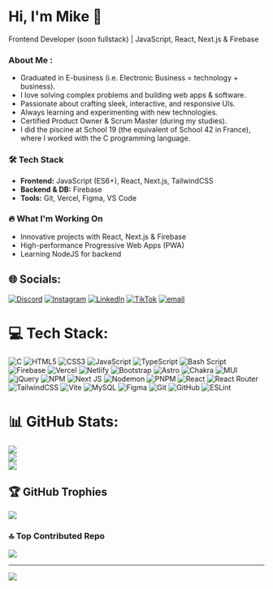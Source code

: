 # Hi, I'm Mike 👋  
Frontend Developer (soon fullstack) | JavaScript, React, Next.js & Firebase  

### About Me : 
- Graduated in E-business (i.e. Electronic Business = technology + business).
- I love solving complex problems and building web apps & software.  
- Passionate about crafting sleek, interactive, and responsive UIs.  
- Always learning and experimenting with new technologies.
- Certified Product Owner & Scrum Master (during my studies).
- I did the piscine at School 19 (the equivalent of School 42 in France), where I worked with the C programming language.

### 🛠 Tech Stack  
- **Frontend:** JavaScript (ES6+), React, Next.js, TailwindCSS  
- **Backend & DB:** Firebase  
- **Tools:** Git, Vercel, Figma, VS Code  

### 🔥 What I'm Working On  
- Innovative projects with React, Next.js & Firebase  
- High-performance Progressive Web Apps (PWA)
- Learning NodeJS for backend

## 🌐 Socials:
[![Discord](https://img.shields.io/badge/Discord-%237289DA.svg?logo=discord&logoColor=white)](https://discord.gg/TheMikeZuck) [![Instagram](https://img.shields.io/badge/Instagram-%23E4405F.svg?logo=Instagram&logoColor=white)](https://instagram.com/https://www.instagram.com/mikes_code?igsh=YmpicHI2ZDE0OXFl&utm_source=qr) [![LinkedIn](https://img.shields.io/badge/LinkedIn-%230077B5.svg?logo=linkedin&logoColor=white)](https://linkedin.com/in/https://www.linkedin.com/in/mike-batelahoko-585884174/) [![TikTok](https://img.shields.io/badge/TikTok-%23000000.svg?logo=TikTok&logoColor=white)](https://tiktok.com/@https://www.tiktok.com/@mike.batelahoko?_t=ZN-8uiDTK0BISU&_r=1) [![email](https://img.shields.io/badge/Email-D14836?logo=gmail&logoColor=white)](mailto:mikebatelahoko@outlook.com) 

# 💻 Tech Stack:
![C](https://img.shields.io/badge/c-%2300599C.svg?style=for-the-badge&logo=c&logoColor=white) ![HTML5](https://img.shields.io/badge/html5-%23E34F26.svg?style=for-the-badge&logo=html5&logoColor=white) ![CSS3](https://img.shields.io/badge/css3-%231572B6.svg?style=for-the-badge&logo=css3&logoColor=white) ![JavaScript](https://img.shields.io/badge/javascript-%23323330.svg?style=for-the-badge&logo=javascript&logoColor=%23F7DF1E) ![TypeScript](https://img.shields.io/badge/typescript-%23007ACC.svg?style=for-the-badge&logo=typescript&logoColor=white) ![Bash Script](https://img.shields.io/badge/bash_script-%23121011.svg?style=for-the-badge&logo=gnu-bash&logoColor=white) ![Firebase](https://img.shields.io/badge/firebase-%23039BE5.svg?style=for-the-badge&logo=firebase) ![Vercel](https://img.shields.io/badge/vercel-%23000000.svg?style=for-the-badge&logo=vercel&logoColor=white) ![Netlify](https://img.shields.io/badge/netlify-%23000000.svg?style=for-the-badge&logo=netlify&logoColor=#00C7B7) ![Bootstrap](https://img.shields.io/badge/bootstrap-%238511FA.svg?style=for-the-badge&logo=bootstrap&logoColor=white) ![Astro](https://img.shields.io/badge/astro-%232C2052.svg?style=for-the-badge&logo=astro&logoColor=white) ![Chakra](https://img.shields.io/badge/chakra-%234ED1C5.svg?style=for-the-badge&logo=chakraui&logoColor=white) ![MUI](https://img.shields.io/badge/MUI-%230081CB.svg?style=for-the-badge&logo=mui&logoColor=white) ![jQuery](https://img.shields.io/badge/jquery-%230769AD.svg?style=for-the-badge&logo=jquery&logoColor=white) ![NPM](https://img.shields.io/badge/NPM-%23CB3837.svg?style=for-the-badge&logo=npm&logoColor=white) ![Next JS](https://img.shields.io/badge/Next-black?style=for-the-badge&logo=next.js&logoColor=white) ![Nodemon](https://img.shields.io/badge/NODEMON-%23323330.svg?style=for-the-badge&logo=nodemon&logoColor=%BBDEAD) ![PNPM](https://img.shields.io/badge/pnpm-%234a4a4a.svg?style=for-the-badge&logo=pnpm&logoColor=f69220) ![React](https://img.shields.io/badge/react-%2320232a.svg?style=for-the-badge&logo=react&logoColor=%2361DAFB) ![React Router](https://img.shields.io/badge/React_Router-CA4245?style=for-the-badge&logo=react-router&logoColor=white) ![TailwindCSS](https://img.shields.io/badge/tailwindcss-%2338B2AC.svg?style=for-the-badge&logo=tailwind-css&logoColor=white) ![Vite](https://img.shields.io/badge/vite-%23646CFF.svg?style=for-the-badge&logo=vite&logoColor=white) ![MySQL](https://img.shields.io/badge/mysql-4479A1.svg?style=for-the-badge&logo=mysql&logoColor=white) ![Figma](https://img.shields.io/badge/figma-%23F24E1E.svg?style=for-the-badge&logo=figma&logoColor=white) ![Git](https://img.shields.io/badge/git-%23F05033.svg?style=for-the-badge&logo=git&logoColor=white) ![GitHub](https://img.shields.io/badge/github-%23121011.svg?style=for-the-badge&logo=github&logoColor=white) ![ESLint](https://img.shields.io/badge/ESLint-4B3263?style=for-the-badge&logo=eslint&logoColor=white)
# 📊 GitHub Stats:
![](https://github-readme-stats.vercel.app/api?username=MikeZuck1&theme=merko&hide_border=false&include_all_commits=true&count_private=true)<br/>
![](https://nirzak-streak-stats.vercel.app/?user=MikeZuck1&theme=merko&hide_border=false)<br/>
![](https://github-readme-stats.vercel.app/api/top-langs/?username=MikeZuck1&theme=merko&hide_border=false&include_all_commits=true&count_private=true&layout=compact)

## 🏆 GitHub Trophies
![](https://github-profile-trophy.vercel.app/?username=MikeZuck1&theme=merko&no-frame=false&no-bg=false&margin-w=4)

### 🔝 Top Contributed Repo
![](https://github-contributor-stats.vercel.app/api?username=MikeZuck1&limit=5&theme=dark&combine_all_yearly_contributions=true)

---
[![](https://visitcount.itsvg.in/api?id=MikeZuck1&icon=0&color=0)](https://visitcount.itsvg.in)
